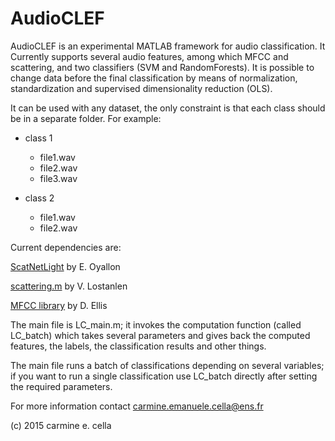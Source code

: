 # AudioCLEF

AudioCLEF is an experimental MATLAB framework for audio classification. It Currently supports several audio features, among which MFCC and scattering, and two classifiers (SVM and RandomForests). It is possible to change data before the final classification by means of normalization, standardization and supervised dimensionality reduction (OLS). 

It can be used with any dataset, the only constraint is that each class should be in a separate folder. For example:

- class 1
	* file1.wav
	* file2.wav
	* file3.wav
	
- class 2
	* file1.wav
	* file2.wav


Current dependencies are:

[ScatNetLight](https://github.com/edouardoyallon/ScatNetLight/releases) by E. Oyallon

[scattering.m](https://github.com/lostanlen/scattering.m) by V. Lostanlen

[MFCC library](http://labrosa.ee.columbia.edu/matlab/rastamat/) by D. Ellis


The main file is LC_main.m; it invokes the computation function (called LC_batch) which takes several parameters and gives back the computed features, the labels, the classification results and other things.

The main file runs a batch of classifications depending on several variables; if you want to run a single classification use LC_batch directly after setting the required parameters.

For more information contact carmine.emanuele.cella@ens.fr

(c) 2015 carmine e. cella
